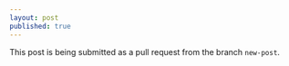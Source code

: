 ```yaml
---
layout: post
published: true
---
```


This post is being submitted as a pull request from the branch `new-post`.
